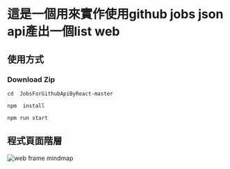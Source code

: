# 這是一個用來實作使用github jobs json api產出一個list web

## 使用方式

### Download Zip

```
cd  JobsForGithubApiByReact-master

npm  install

npm run start
```

## 程式頁面階層

![web frame mindmap](/Users/ponpon55837/jobhookswithreact/App.js.png)
